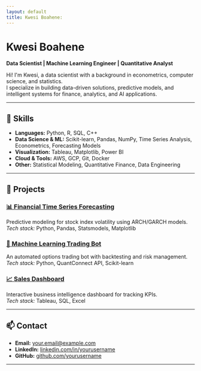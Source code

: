 ```yaml
---
layout: default
title: Kwesi Boahene:
---
```

# Kwesi Boahene

**Data Scientist | Machine Learning Engineer | Quantitative Analyst**

Hi! I'm Kwesi, a data scientist with a background in econometrics, computer science, and statistics.  
I specialize in building data-driven solutions, predictive models, and intelligent systems for finance, analytics, and AI applications.

---

## 🚀 Skills

- **Languages:** Python, R, SQL, C++  
- **Data Science & ML:** Scikit-learn, Pandas, NumPy, Time Series Analysis, Econometrics, Forecasting Models  
- **Visualization:** Tableau, Matplotlib, Power BI  
- **Cloud & Tools:** AWS, GCP, Git, Docker  
- **Other:** Statistical Modeling, Quantitative Finance, Data Engineering

---

## 📂 Projects

### [📊 Financial Time Series Forecasting](https://github.com/yourusername/project-link)
Predictive modeling for stock index volatility using ARCH/GARCH models.  
*Tech stack:* Python, Pandas, Statsmodels, Matplotlib

### [🤖 Machine Learning Trading Bot](https://github.com/yourusername/project-link)
An automated options trading bot with backtesting and risk management.  
*Tech stack:* Python, QuantConnect API, Scikit-learn

### [📈 Sales Dashboard](https://github.com/yourusername/project-link)
Interactive business intelligence dashboard for tracking KPIs.  
*Tech stack:* Tableau, SQL, Excel

---

## 📫 Contact

- **Email:** your.email@example.com  
- **LinkedIn:** [linkedin.com/in/yourusername](https://linkedin.com/in/yourusername)  
- **GitHub:** [github.com/yourusername](https://github.com/yourusername)

---
